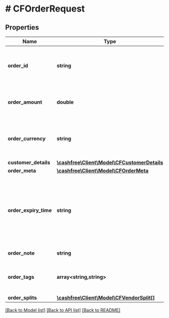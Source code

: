 # # CFOrderRequest

## Properties

Name | Type | Description | Notes
------------ | ------------- | ------------- | -------------
**order_id** | **string** | Order identifier present in your system. Alphanumeric and only - and _ allowed. | [optional]
**order_amount** | **double** | Bill amount for the order. Provide upto two decimals. 10.15 means Rs 10 and 15 paisa |
**order_currency** | **string** | Currency for the order. INR if left empty. Contact care@cashfree.com to enable new currencies. |
**customer_details** | [**\cashfree\Client\Model\CFCustomerDetails**](CFCustomerDetails.md) |  |
**order_meta** | [**\cashfree\Client\Model\CFOrderMeta**](CFOrderMeta.md) |  | [optional]
**order_expiry_time** | **string** | Time after which the order expires. Customers will not be able to make the payment beyond the time specified here. We store timestamps in IST, but you can provide them in a valid ISO 8601 time format. | [optional]
**order_note** | **string** | Order note for reference. | [optional]
**order_tags** | **array<string,string>** | Custom Tags which can be passed for an order. A maximum of 6 tags can be added | [optional]
**order_splits** | [**\cashfree\Client\Model\CFVendorSplit[]**](CFVendorSplit.md) |  | [optional]

[[Back to Model list]](../../README.md#models) [[Back to API list]](../../README.md#endpoints) [[Back to README]](../../README.md)
